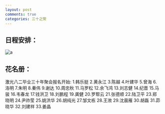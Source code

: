 ```yaml
---
layout: post
comments: true
categories: 三十之聚
---
```

## 日程安排：

  ![a](https://kkzhjq-ch3302.files.1drv.com/y3mcTdP03eFEwp_fnXUmhBE-ffLxB6-ijhTh34vF1Oj9XR-qnfc8BIU0NdDPF1AR7_aZIwFoLlIZtp44uLtTZd6FC1xnNVpxTGvGyMGCMSaW1HZkDrG2BKxAmwZaNY6lHtHWF0DkUzz1IzpUDV1t5BEwyFrprGQ8jXZBv7YyT-3vrA?width=431&height=660&cropmode=none)  
  
## 花名册：
激光八二毕业三十年聚会报名开始:
1.韩乐挺
2.黄永江
3.陈越
4.叶建华 
5.曾海
6.洛明
7.朱明
8.秦伟
9.谢达
10.周忠秋
11.马罗松
12.余飞鸿
13.刘志健
14.纪晋
15.马骏
16.韦春龙
17.钱洪卫
18.刘鹏程
19.龚健
20.罗帮云
21.张德顺
22.陆卫平
23.郑晓明
24.尹祚莹
25.姚洪华
26.胡纯光
27.邹文栋
28.王浟
29.沈晨雁
30.胡磊
31.茆晓华
32.刘建祥
33.姜晶

